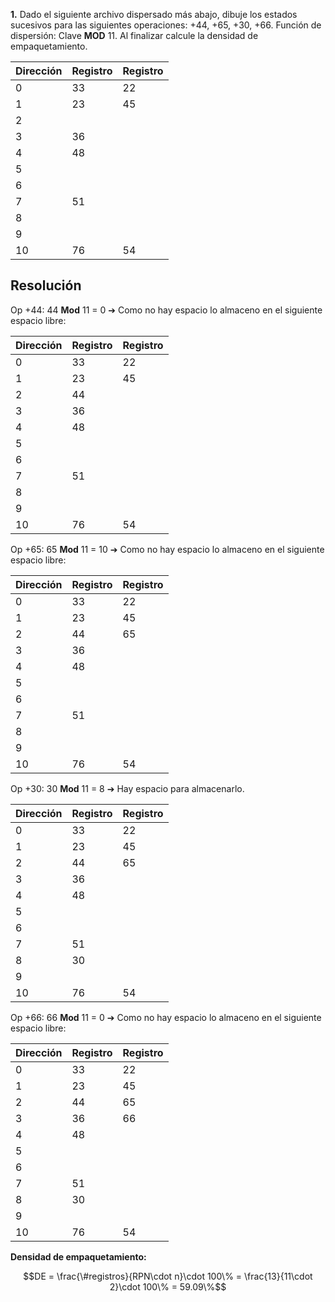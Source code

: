 **1.** Dado el siguiente archivo dispersado más abajo, dibuje los estados sucesivos para las
siguientes operaciones: +44, +65, +30, +66. Función de dispersión: Clave **MOD** 11. Al finalizar calcule la densidad de empaquetamiento.

| Dirección | Registro | Registro |
| --------- | -------- | -------- |
| 0         | 33       | 22       |
| 1         | 23       | 45       |
| 2         |          |          |
| 3         | 36       |          |
| 4         | 48       |          |
| 5         |          |          |
| 6         |          |          |
| 7         | 51       |          |
| 8         |          |          |
| 9         |          |          |
| 10        | 76       | 54       |

## Resolución

Op +44: 44 **Mod** 11 = 0 ➔ Como no hay espacio lo almaceno en el siguiente espacio libre:

| Dirección | Registro | Registro |
| --------- | -------- | -------- |
| 0         | 33       | 22       |
| 1         | 23       | 45       |
| 2         | 44       |          |
| 3         | 36       |          |
| 4         | 48       |          |
| 5         |          |          |
| 6         |          |          |
| 7         | 51       |          |
| 8         |          |          |
| 9         |          |          |
| 10        | 76       | 54       |

Op +65: 65 **Mod** 11 = 10 ➔ Como no hay espacio lo almaceno en el siguiente espacio libre:

| Dirección | Registro | Registro |
| --------- | -------- | -------- |
| 0         | 33       | 22       |
| 1         | 23       | 45       |
| 2         | 44       | 65       |
| 3         | 36       |          |
| 4         | 48       |          |
| 5         |          |          |
| 6         |          |          |
| 7         | 51       |          |
| 8         |          |          |
| 9         |          |          |
| 10        | 76       | 54       |

Op +30: 30 **Mod** 11 = 8 ➔ Hay espacio para almacenarlo.

| Dirección | Registro | Registro |
| --------- | -------- | -------- |
| 0         | 33       | 22       |
| 1         | 23       | 45       |
| 2         | 44       | 65       |
| 3         | 36       |          |
| 4         | 48       |          |
| 5         |          |          |
| 6         |          |          |
| 7         | 51       |          |
| 8         | 30       |          |
| 9         |          |          |
| 10        | 76       | 54       |

Op +66: 66 **Mod** 11 = 0 ➔ Como no hay espacio lo almaceno en el siguiente espacio libre:

| Dirección | Registro | Registro |
| --------- | -------- | -------- |
| 0         | 33       | 22       |
| 1         | 23       | 45       |
| 2         | 44       | 65       |
| 3         | 36       | 66       |
| 4         | 48       |          |
| 5         |          |          |
| 6         |          |          |
| 7         | 51       |          |
| 8         | 30       |          |
| 9         |          |          |
| 10        | 76       | 54       |

**Densidad de empaquetamiento:**

$$DE = \frac{\#registros}{RPN\cdot n}\cdot 100\% = \frac{13}{11\cdot 2}\cdot 100\% = 59.09\%$$
